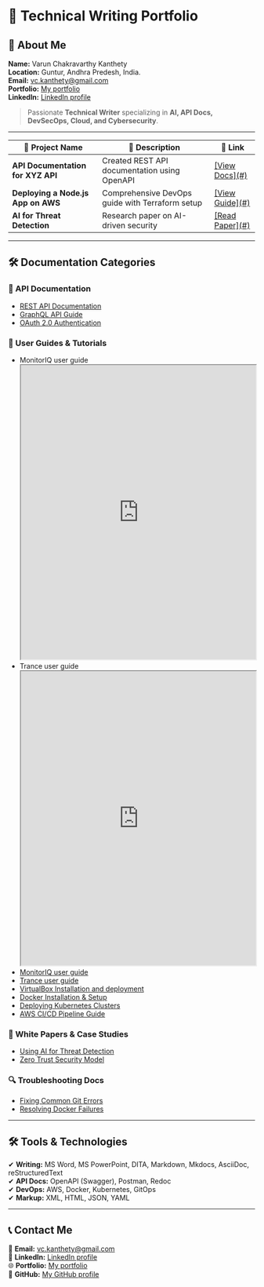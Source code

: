 # 📌 Technical Writing Portfolio

## 👋 About Me
**Name:** Varun Chakravarthy Kanthety  
**Location:** Guntur, Andhra Predesh, India.  
**Email:** vc.kanthety@gmail.com  
**Portfolio:** [My portfolio](https://veeneedvee.github.io/Work-Samples/)  
**LinkedIn:** [LinkedIn profile](https://www.linkedin.com/in/v4r00n/)  

> Passionate **Technical Writer** specializing in **AI, API Docs, DevSecOps, Cloud, and Cybersecurity**.

---

<!--## 📂 Featured Work
| 📌 **Project Name** | 📝 **Description** | 🔗 **Link** |  
|---------------------|-------------------|-------------|  
| **API Documentation for XYZ API** | Created REST API documentation using OpenAPI | [View Docs](#) |  
| **Deploying a Node.js App on AWS** | Comprehensive DevOps guide with Terraform setup | [View Guide](#) |  
| **AI for Threat Detection** | Research paper on AI-driven security | [Read Paper](#) |-->

<table>
  <thead>
    <tr>
      <th>📌 <b>Project Name</b></th>
      <th>📝 <b>Description</b></th>
      <th>🔗 <b>Link</b></th>
    </tr>
  </thead>
  <tbody>
    <tr>
      <td><b>API Documentation for XYZ API</b></td>
      <td>Created REST API documentation using OpenAPI</td>
      <td><a href="URL">[View Docs](#)</a></td>
    </tr>
    <tr>
      <td><b>Deploying a Node.js App on AWS</b></td>
      <td>Comprehensive DevOps guide with Terraform setup</td>
      <td><a href="URL">[View Guide](#)</a></td>
    </tr>
    <tr>
      <td><b>AI for Threat Detection</b></td>
      <td>Research paper on AI-driven security</td>
      <td><a href="URL">[Read Paper](#)</a></td>
    </tr>
  </tbody>
</table>

---

## 🛠️ Documentation Categories

### 📖 API Documentation
- [REST API Documentation](#)
- [GraphQL API Guide](#)
- [OAuth 2.0 Authentication](#)

### 🔧 User Guides & Tutorials
- MonitorIQ user guide
  <iframe src="https://veeneedvee.github.io/Work-Samples/MonitorIQ%20v8.0.34%20Sample.pdf" width="100%" height="600px" title="link"></iframe>
- Trance user guide
  <iframe src="https://veeneedvee.github.io/Work-Samples/Trance%20v4.0%20Sample.pdf" width="100%" height="600px" title="link"></iframe>
- [MonitorIQ user guide](https://veeneedvee.github.io/Work-Samples/MonitorIQ%20v8.0.34%20Sample.pdf)
- [Trance user guide](https://veeneedvee.github.io/Work-Samples/Trance%20v4.0%20Sample.pdf)
- [VirtualBox Installation and deployment](https://veeneedvee.github.io/Work-Samples/virtualboc-installation-guide.html)
- [Docker Installation & Setup](#)
- [Deploying Kubernetes Clusters](#)
- [AWS CI/CD Pipeline Guide](#)

### 📜 White Papers & Case Studies
- [Using AI for Threat Detection](#)
- [Zero Trust Security Model](#)

### 🔍 Troubleshooting Docs
- [Fixing Common Git Errors](#)
- [Resolving Docker Failures](#)

---

## 🛠️ Tools & Technologies
✔ **Writing:** MS Word, MS PowerPoint, DITA, Markdown, Mkdocs, AsciiDoc, reStructuredText  
✔ **API Docs:** OpenAPI (Swagger), Postman, Redoc  
✔ **DevOps:** AWS, Docker, Kubernetes, GitOps  
✔ **Markup:** XML, HTML, JSON, YAML

---

## 📞 Contact Me
📧 **Email:** vc.kanthety@gmail.com  
🔗 **LinkedIn:** [LinkedIn profile](https://www.linkedin.com/in/v4r00n/)  
🌐 **Portfolio:** [My portfolio](https://veeneedvee.github.io/Work-Samples/)  
🔀 **GitHub:** [My GitHub profile](https://github.com/veeneedvee)
